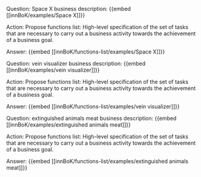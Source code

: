 Question: Space X business description:
{{embed [[innBoK/examples/Space X]]}}

Action: Propose functions list: High-level specification of the set of tasks that are necessary to carry out a business activity towards the achievement of a business goal.

Answer:
{{embed [[innBoK/functions-list/examples/Space X]]}}

Question: vein visualizer business description:
{{embed [[innBoK/examples/vein visualizer]]}}

Action: Propose functions list: High-level specification of the set of tasks that are necessary to carry out a business activity towards the achievement of a business goal.

Answer:
{{embed [[innBoK/functions-list/examples/vein visualizer]]}}

Question: extinguished animals meat business description:
{{embed [[innBoK/examples/extinguished animals meat]]}}

Action: Propose functions list: High-level specification of the set of tasks that are necessary to carry out a business activity towards the achievement of a business goal.

Answer:
{{embed [[innBoK/functions-list/examples/extinguished animals meat]]}}



